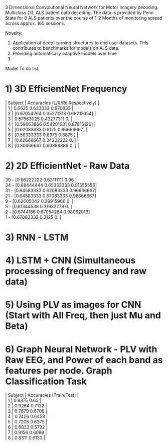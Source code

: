 3 Dimensional Convolutional Neural Network for Motor Imagery decoding. Multiclass (3), ALS patient data decoding. 
The data is provided by Penn State for 8 ALS patients over the course of 1-2 Months of monitoring spread across approx. 160 sessions.

Novelty: 
1) Application of deep learning structures to end user datasets. This contributes to benchmarks for models on ALS data.
2) Providing automatically adaptive models over time
3) 

Model To do list: 
# 1) 3D EfficientNet Frequency
| Subject | Accuracies (L/R/Re Respectively)              |<br>
|    1    | 0.6625 0.633333 0.970833                      |<br>
|    2    | [0.67054264 0.35271318 0.68217054]            |<br>
|    3    | 0.57563025 0.43277311 0.                      |<br>
|    4    | [0.59663866 0.54201681 0.87815126]            |<br>
|    5    | [0.62083333 0.6125     0.96666667]            |<br>
|    6    | [0.58333333 0.6375     0.8875    ]            |<br>
|    7    | [0.62666667 0.34222222 0.        ]            |<br>
|    8    | [0.30666667 0.60888889 0.        ]            |<br>

# 2) 2D EfficientNet - Raw Data
39 - [0.66222222 0.63111111 0.96      ]<br>
34 - [0.68444444 0.65333333 0.91555556]<br>
31 - [0.64583333 0.62083333 0.96666667]<br>
21 - [0.64583333 0.67083333 0.96666667]<br>
9 - [0.62605042 0.39915966 0.        ]<br>
5 - [0.61344538 0.31932773 0.        ]<br>
2 - [0.6744186  0.67054264 0.98062016]<br>
1 - [0.67083333 0.3125     0.        ]<br>
   
# 3) RNN - LSTM
# 4) LSTM + CNN (Simultaneous processing of frequency and raw data)
# 5) Using PLV as images for CNN (Start with All Freq, then just Mu and Beta)
# 6) Graph Neural Network - PLV with Raw EEG, and Power of each band as features per node. Graph Classification Task
| Subject | Accuracies (Train/Test)          |<br>
|    1    | 0.8375 0.65                      |<br>
|    2    | 0.9264 0.7132                    |<br>
|    3    | 0.7679 0.6708                    |<br>
|    4    | 0.7426 0.6458                    |<br>
|    5    | 0.7208 0.6375                    |<br>
|    6    | 0.6833 0.5792                    |<br>
|    7    | 0.9156 0.6089                    |<br>
|    8    | 0.8311 0.6133                    |<br>





